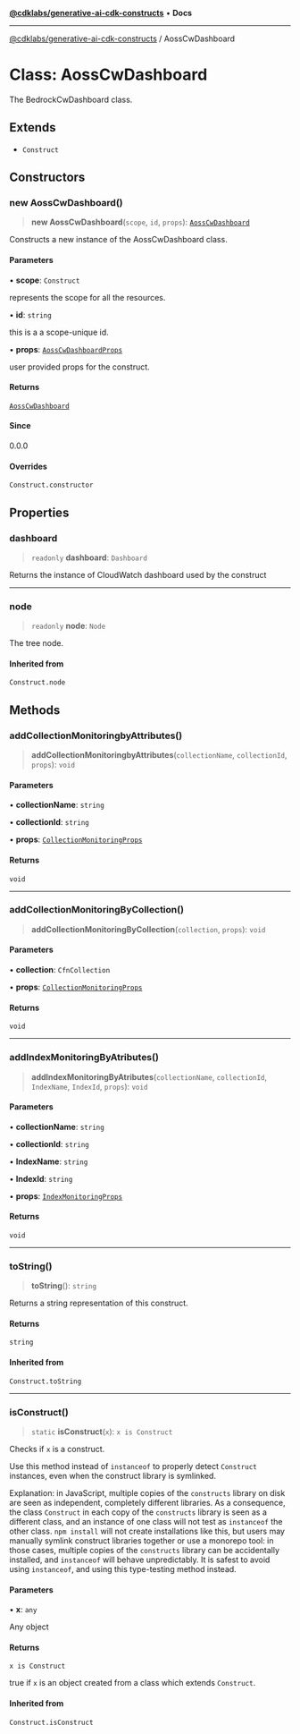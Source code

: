 [**@cdklabs/generative-ai-cdk-constructs**](../README.md) • **Docs**

***

[@cdklabs/generative-ai-cdk-constructs](../README.md) / AossCwDashboard

# Class: AossCwDashboard

The BedrockCwDashboard class.

## Extends

- `Construct`

## Constructors

### new AossCwDashboard()

> **new AossCwDashboard**(`scope`, `id`, `props`): [`AossCwDashboard`](AossCwDashboard.md)

Constructs a new instance of the AossCwDashboard class.

#### Parameters

• **scope**: `Construct`

represents the scope for all the resources.

• **id**: `string`

this is a a scope-unique id.

• **props**: [`AossCwDashboardProps`](../interfaces/AossCwDashboardProps.md)

user provided props for the construct.

#### Returns

[`AossCwDashboard`](AossCwDashboard.md)

#### Since

0.0.0

#### Overrides

`Construct.constructor`

## Properties

### dashboard

> `readonly` **dashboard**: `Dashboard`

Returns the instance of CloudWatch dashboard used by the construct

***

### node

> `readonly` **node**: `Node`

The tree node.

#### Inherited from

`Construct.node`

## Methods

### addCollectionMonitoringbyAttributes()

> **addCollectionMonitoringbyAttributes**(`collectionName`, `collectionId`, `props`): `void`

#### Parameters

• **collectionName**: `string`

• **collectionId**: `string`

• **props**: [`CollectionMonitoringProps`](../interfaces/CollectionMonitoringProps.md)

#### Returns

`void`

***

### addCollectionMonitoringByCollection()

> **addCollectionMonitoringByCollection**(`collection`, `props`): `void`

#### Parameters

• **collection**: `CfnCollection`

• **props**: [`CollectionMonitoringProps`](../interfaces/CollectionMonitoringProps.md)

#### Returns

`void`

***

### addIndexMonitoringByAtributes()

> **addIndexMonitoringByAtributes**(`collectionName`, `collectionId`, `IndexName`, `IndexId`, `props`): `void`

#### Parameters

• **collectionName**: `string`

• **collectionId**: `string`

• **IndexName**: `string`

• **IndexId**: `string`

• **props**: [`IndexMonitoringProps`](../interfaces/IndexMonitoringProps.md)

#### Returns

`void`

***

### toString()

> **toString**(): `string`

Returns a string representation of this construct.

#### Returns

`string`

#### Inherited from

`Construct.toString`

***

### isConstruct()

> `static` **isConstruct**(`x`): `x is Construct`

Checks if `x` is a construct.

Use this method instead of `instanceof` to properly detect `Construct`
instances, even when the construct library is symlinked.

Explanation: in JavaScript, multiple copies of the `constructs` library on
disk are seen as independent, completely different libraries. As a
consequence, the class `Construct` in each copy of the `constructs` library
is seen as a different class, and an instance of one class will not test as
`instanceof` the other class. `npm install` will not create installations
like this, but users may manually symlink construct libraries together or
use a monorepo tool: in those cases, multiple copies of the `constructs`
library can be accidentally installed, and `instanceof` will behave
unpredictably. It is safest to avoid using `instanceof`, and using
this type-testing method instead.

#### Parameters

• **x**: `any`

Any object

#### Returns

`x is Construct`

true if `x` is an object created from a class which extends `Construct`.

#### Inherited from

`Construct.isConstruct`
